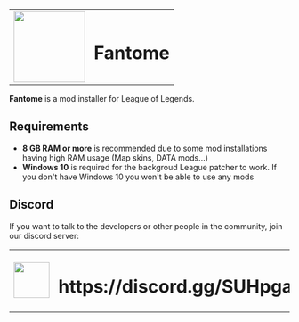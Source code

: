 <table>
  <tbody>
    <tr>
      <td><img width=128 height=128 src="https://i.imgur.com/qHBUCXp.png"></td>
      <td><h1>Fantome</h1></td>
    </tr>
  </tbody>
</table> 

**Fantome** is a mod installer for League of Legends.

## Requirements
* **8 GB RAM or more** is recommended due to some mod installations having high RAM usage (Map skins, DATA mods...)
* **Windows 10** is required for the backgroud League patcher to work. If you don't have Windows 10 you won't be able to use any mods

## Discord
If you want to talk to the developers or other people in the community, join our discord server:

<table>
  <tbody>
    <tr>
      <td><img width=64 height=64 src="https://cdn.worldvectorlogo.com/logos/discord.svg"></td>
      <td><h1>https://discord.gg/SUHpgaF</h1></td>
    </tr>
  </tbody>
</table> 
